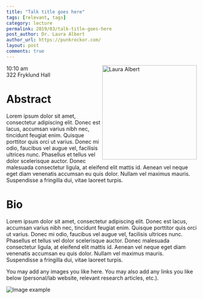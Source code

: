 ```yaml
---
title: "Talk title goes here"
tags: [relevant, tags]
category: lecture
permalink: 2019/03/talk-title-goes-here
post_author: Dr. Laura Albert
author_url: https://punkrockor.com/
layout: post
comments: true
---
```


<!-- This is for your headshot. -->
<img align="right" width="250px" src="/images/190305-alberg.jpg" alt="Laura Albert"/>  

10:10 am  
322 Fryklund Hall  



# Abstract

Lorem ipsum dolor sit amet, consectetur adipiscing elit. Donec est lacus, accumsan varius nibh nec, tincidunt feugiat enim. Quisque porttitor quis orci ut varius. Donec mi odio, faucibus vel augue vel, facilisis ultrices nunc. Phasellus et tellus vel dolor scelerisque auctor. Donec malesuada consectetur ligula, at eleifend elit mattis id. Aenean vel neque eget diam venenatis accumsan eu quis dolor. Nullam vel maximus mauris. Suspendisse a fringilla dui, vitae laoreet turpis.

# Bio

Lorem ipsum dolor sit amet, consectetur adipiscing elit. Donec est lacus, accumsan varius nibh nec, tincidunt feugiat enim. Quisque porttitor quis orci ut varius. Donec mi odio, faucibus vel augue vel, facilisis ultrices nunc. Phasellus et tellus vel dolor scelerisque auctor. Donec malesuada consectetur ligula, at eleifend elit mattis id. Aenean vel neque eget diam venenatis accumsan eu quis dolor. Nullam vel maximus mauris. Suspendisse a fringilla dui, vitae laoreet turpis.

You may add any images you like here. You may also add any links you like below (personal/lab website, relevant research articles, etc.).

![Image example](/images/image.jpg)

